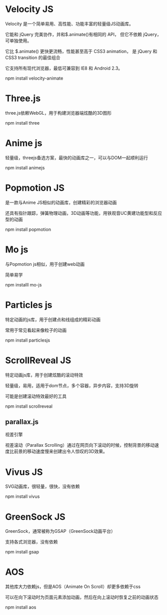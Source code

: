 


# Velocity JS


Velocity 是一个简单易用、高性能、功能丰富的轻量级JS动画库。

它能和 jQuery 完美协作，并和$.animate()有相同的 API， 但它不依赖 jQuery，可单独使用。

它比 $.animate() 更快更流畅，性能甚至高于 CSS3 animation， 是 jQuery 和 CSS3 transition 的最佳组合

它支持所有现代浏览器，最低可兼容到 IE8 和 Android 2.3。

npm install velocity-animate


# Three.js

three.js依赖WebGL，用于构建浏览器端炫酷的3D图形

npm install three


# Anime js

轻量级，threejs备选方案，最快的动画库之一，可以与DOM一起顺利运行

npm install animejs


# Popmotion JS

是一款与Anime JS相似的动画库，创建精彩的浏览器动画

还具有指针跟踪，弹簧物理动画，3D动画等功能，用铁观音UC黄建功能型和反应型的动画

npm install popmotion


# Mo js

与Popmotion js相似，用于创建web动画

简单易学

npm installl mo-js

# Particles js

特定动画的js库，用于创建点和线组成的精彩动画

常用于常见看起来像粒子的动画

npm install particlesjs


# ScrollReveal JS

特定动画js库，用于创建炫酷的滚动特效

轻量级，易用，适用于dom节点，多个容器，异步内容，支持3D旋转

可能是创建滚动特效最好的工具

npm install scrollreveal



## parallax.js

视差引擎

视差滚动（Parallax Scrolling）通过在网页向下滚动的时候，控制背景的移动速度比前景的移动速度慢来创建出令人惊叹的3D效果。



# Vivus JS

SVG动画库，很轻量，很快，没有依赖

npm install vivus


# GreenSock JS

GreenSock，通常被称为GSAP（GreenSock动画平台）

支持各式浏览器，没有依赖

npm install gsap


# AOS

其他库大力依赖js，但是AOS（Animate On Scroll）却更多依赖于css

可以在向下滚动时为页面元素添加动画，然后在向上滚动时恢复之前的动画状态

npm install aos